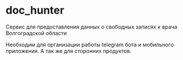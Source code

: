 # doc_hunter
Сервис для предоставления данных о свободных записях к врача Волгоградской области

Необходим для организации работы telegram бота и мобильного приложения. А так же для сторонних продуктов.
